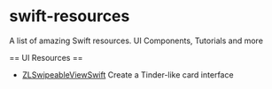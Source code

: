 # swift-resources
A list of amazing Swift resources. UI Components, Tutorials and more

== UI Resources ==

* [ZLSwipeableViewSwift](https://github.com/zhxnlai/ZLSwipeableViewSwift) Create a Tinder-like card interface 

